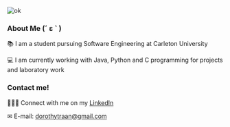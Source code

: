 ![ok](https://user-images.githubusercontent.com/62575445/112886721-4b741d00-90a0-11eb-81f1-bcce6c76fce1.PNG)
### About Me 	(´ ε ` )
📚 I am a student pursuing Software Engineering at Carleton University

💻 I am currently working with Java, Python and C programming for projects and laboratory work


### Contact me!
👩🏻‍💻 Connect with me on my [LinkedIn](https://www.linkedin.com/in/dorothy-tran-124a381b7/)

✉ E-mail: dorothytraan@gmail.com
